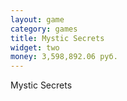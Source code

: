 ```yaml
---
layout: game
category: games
title: Mystic Secrets
widget: two
money: 3,598,892.06 руб.
---
```


Mystic Secrets
